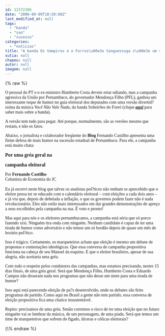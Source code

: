```yaml
---
id: 12372386
date: "2006-09-09T10:50:00Z"
last_modified_at: null
tags:
  - "banda"
  - "sao"
  - "sucesso"
categories:
  - "noticias"
title: "A banda Os Vampiros e o Forroz\u00e3o Sanguessuga s\u00e3o um sucesso"
sutia: null
chapeu: null
autor: null
imagem: null
---
```

{\% raw %}
<p><P><FONT face=Verdana>O pessoal do PT e&nbsp;o ex-ministro&nbsp;Humberto Costa devem estar odiando, mas a campanha agressiva da União por Pernambuco, do governador&nbsp;Mendonça Filho (PFL),&nbsp;ganhou um interessante toque de humor no guia eleitoral dos deputados c</FONT><FONT face=Verdana>om uma versão&nbsp;divertid?ssima da música <EM>Você Não Vale Nada</EM>, da banda Solteirões do Forró (clique <STRONG><EM><A href=\"https://www.planetaforro.com.br/solteiroes2.htm\">aqui</A></EM></STRONG> para saber mais sobre a banda).</FONT></P></p>
<p><P><FONT face=Verdana>A versão tem tudo para pegar. Até porque, normalmente, são as versões mesmo que restam, e não os fatos.</FONT></P></p>
<p><P><FONT face=Verdana>Abaixo, o jornalista e colaborador freqüente do <STRONG>Blog</STRONG> Fernando Castilho apresenta uma firme defesa de mais humor na sucessão estadual de Pernambuco. Para ele, a campanha está muito chata:</FONT></P></p>
<p><P><FONT face=Verdana size=3><STRONG>Por uma gréa geral na</p>
<p> campanha eleitoral</STRONG></FONT></P></p>
<p><P><FONT face=Verdana>Por <STRONG>Fernando Castilho</STRONG><BR>Colunista de Economia do JC<BR><BR></FONT><FONT face=Verdana>Eu já escrevi neste blog que talvez os analistas pol?ticos não tenham se apercebido que o eleitor possa ter se educado com o calendário eleitoral – com eleições a cada dois anos – e já viu que, depois de debelada a inflação, o que os governos podem fazer não é nada revolucionário. Eles não estão mais interessados em dar grandes demonstrações de apreço a seus escolhidos pela campanha na rua. É voto e pronto!</FONT></P></p>
<p><P><FONT face=Verdana>Mas aqui para nós e os eleitores pernambucanos, a campanha está séria que só porco fazendo xixi. Ninguém tira onda com ninguém. Nenhum candidato é capaz de ter uma tirada de humor como adversário e não temos um só bordão depois de quase um mês de horário pol?tico.</FONT></P></p>
<p><P><FONT face=Verdana>Isso é trágico. Certamente, os marqueteiros acham que eleição é mesmo um debate de propostas e contestações ideológicas. Que essa conversa de campanha propositiva funciona na cabeça de seu Manoel da esquina. E que o eleitor brasileiro, apesar de sua alegria, não aceitaria uma gréa.</FONT></P></p>
<p><P><FONT face=Verdana>Com todo o respeito pelos condutores das campanhas, mas estamos precisando, nestes 15 dias finais, de uma gréa geral. Será que Mendonça Filho, Humberto Costa e Eduardo Campos não disseram nada nos programas que não desse um mote para uma tirada de humor?</FONT></P></p>
<p><P><FONT face=Verdana>Isso aqui está parecendo eleição de pa?s desenvolvido, onde os debates são feito programas de partido. Como aqui no Brasil a gente não tem partido, essa conversa de eleição propositiva fica uma chatice insustentável.</FONT></P></p>
<p><P><FONT face=Verdana>Repito: precisamos de uma gréa. Senão corremos o risco de ter uma eleição que no futuro ninguém vai se lembrar da música, de um personagem, de uma piada. Será que temos um time de marqueteiros que sofrem do figado, úlceras e cólicas eleitorais?</FONT></P> </p>
{\% endraw %}